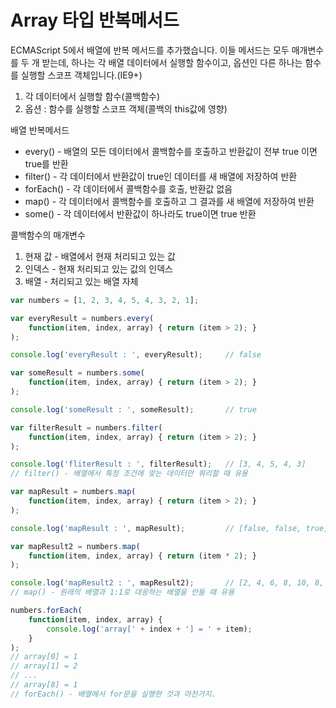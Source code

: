 Array 타입 반복메서드
=====

ECMAScript 5에서 배열에 반복 메서드를 추가했습니다. 이들 메서드는 모두 매개변수를 두 개 받는데, 하나는 각 배열 데이터에서 실행할 함수이고, 옵션인 다른 하나는 함수를 실행할 스코프 객체입니다.(IE9+)

1. 각 데이터에서 실행할 함수(콜백함수)
2. 옵션 : 함수를 실행할 스코프 객체(콜백의 this값에 영향)

배열 반복메서드

* every() - 배열의 모든 데이터에서 콜백함수를 호출하고 반환값이 전부 true 이면 true를 반환
* filter() - 각 데이터에서 반환값이 true인 데이터를 새 배열에 저장하여 반환
* forEach() - 각 데이터에서 콜백함수를 호출, 반환값 없음
* map() - 각 데이터에서 콜백함수를 호출하고 그 결과를 새 배열에 저장하여 반환
* some() - 각 데이터에서 반환값이 하나라도 true이면 true 반환

콜백함수의 매개변수

1. 현재 값 - 배열에서 현재 처리되고 있는 값
2. 인덱스 - 현재 처리되고 있는 값의 인덱스
3. 배열 - 처리되고 있는 배열 자체

```js
var numbers = [1, 2, 3, 4, 5, 4, 3, 2, 1];

var everyResult = numbers.every(
    function(item, index, array) { return (item > 2); }
);

console.log('everyResult : ', everyResult);     // false

var someResult = numbers.some(
    function(item, index, array) { return (item > 2); }
);

console.log('someResult : ', someResult);       // true

var filterResult = numbers.filter(
    function(item, index, array) { return (item > 2); }
); 

console.log('fliterResult : ', filterResult);   // [3, 4, 5, 4, 3]
// filter() - 배열에서 특정 조건에 맞는 데이터만 쿼리할 때 유용

var mapResult = numbers.map(
    function(item, index, array) { return (item > 2); }
);

console.log('mapResult : ', mapResult);         // [false, false, true, true, true, true, true, false, false]

var mapResult2 = numbers.map(
    function(item, index, array) { return (item * 2); }
);

console.log('mapResult2 : ', mapResult2);       // [2, 4, 6, 8, 10, 8, 6, 4, 2]
// map() - 원래의 배열과 1:1로 대응하는 배열을 만들 때 유용

numbers.forEach(
    function(item, index, array) {
        console.log('array[' + index + '] = ' + item);
    }
);
// array[0] = 1
// array[1] = 2
// ...
// array[8] = 1
// forEach() - 배열에서 for문을 실행한 것과 마찬가지.
```